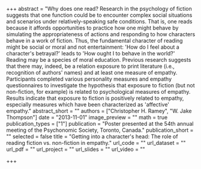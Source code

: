 +++
abstract = "Why does one read? Research in the psychology of fiction suggests that one function could be to encounter complex social situations and scenarios under relatively-speaking safe conditions. That is, one reads because it affords opportunities to practice how one might behave by simulating the appropriateness of actions and responding to how characters behave in a work of fiction. Thus, the fundamental character of reading might be social or moral and not entertainment: 'How do I feel about a character's betrayal?' leads to 'How ought I to behave in the world?' Reading may be a species of moral education. Previous research suggests that there may, indeed, be a relation exposure to print literature (i.e., recognition of authors' names) and at least one measure of empathy. Participants completed various personality measures and empathy questionnaires to investigate the hypothesis that exposure to fiction (but not non-fiction, for example) is related to psychological measures of empathy. Results indicate that exposure to fiction is positively related to empathy, especially measures which have been characterized as  'affective' empathy."
abstract_short = ""
authors = ["Christopher H. Ramey", "W. Jake Thompson"]
date = "2013-11-01"
image_preview = ""
math = true
publication_types = ["1"]
publication = "Poster presented at the 54th annual meeting of the Psychonomic Society, Toronto, Canada."
publication_short = ""
selected = false
title = "Getting into a character's head: The role of reading fiction vs. non-fiction in empathy."
url_code = ""
url_dataset = ""
url_pdf = ""
url_project = ""
url_slides = ""
url_video = ""

+++
